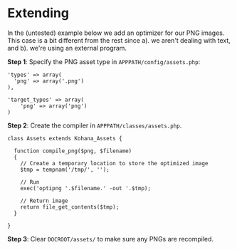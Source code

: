 # Extending

In the (untested) example below we add an optimizer for our PNG images. This
case is a bit different from the rest since a). we aren't dealing with text,
and b). we're using an external program.

**Step 1**: Specify the PNG asset type in `APPPATH/config/assets.php`:

    'types' => array(
      'png' => array('.png')
    ),

    'target_types' => array(
        'png' => array('png')
    )

**Step 2**: Create the compiler in `APPPATH/classes/assets.php`.

    class Assets extends Kohana_Assets {

      function compile_png($png, $filename)
      {
        // Create a temporary location to store the optimized image
        $tmp = tempnam('/tmp/', '');

        // Run
        exec('optipng '.$filename.' -out '.$tmp);

        // Return image
        return file_get_contents($tmp);
      }

    }

**Step 3**: Clear `DOCROOT/assets/` to make sure any PNGs are recompiled.


